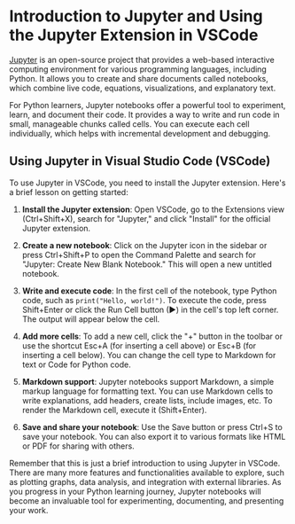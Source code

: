 # Introduction to Jupyter and Using the Jupyter Extension in VSCode

[Jupyter](https://jupyter.org/) is an open-source project that provides a web-based interactive computing environment for various programming languages, including Python. It allows you to create and share documents called notebooks, which combine live code, equations, visualizations, and explanatory text.

For Python learners, Jupyter notebooks offer a powerful tool to experiment, learn, and document their code. It provides a way to write and run code in small, manageable chunks called cells. You can execute each cell individually, which helps with incremental development and debugging.

## Using Jupyter in Visual Studio Code (VSCode)

To use Jupyter in VSCode, you need to install the Jupyter extension. Here's a brief lesson on getting started:

1. **Install the Jupyter extension**: Open VSCode, go to the Extensions view (Ctrl+Shift+X), search for "Jupyter," and click "Install" for the official Jupyter extension.

2. **Create a new notebook**: Click on the Jupyter icon in the sidebar or press Ctrl+Shift+P to open the Command Palette and search for "Jupyter: Create New Blank Notebook." This will open a new untitled notebook.

3. **Write and execute code**: In the first cell of the notebook, type Python code, such as `print("Hello, world!")`. To execute the code, press Shift+Enter or click the Run Cell button (▶) in the cell's top left corner. The output will appear below the cell.

4. **Add more cells**: To add a new cell, click the "+" button in the toolbar or use the shortcut Esc+A (for inserting a cell above) or Esc+B (for inserting a cell below). You can change the cell type to Markdown for text or Code for Python code.

5. **Markdown support**: Jupyter notebooks support Markdown, a simple markup language for formatting text. You can use Markdown cells to write explanations, add headers, create lists, include images, etc. To render the Markdown cell, execute it (Shift+Enter).

6. **Save and share your notebook**: Use the Save button or press Ctrl+S to save your notebook. You can also export it to various formats like HTML or PDF for sharing with others.

Remember that this is just a brief introduction to using Jupyter in VSCode. There are many more features and functionalities available to explore, such as plotting graphs, data analysis, and integration with external libraries. As you progress in your Python learning journey, Jupyter notebooks will become an invaluable tool for experimenting, documenting, and presenting your work.
